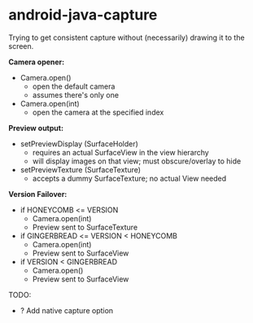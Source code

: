 android-java-capture
====================

Trying to get consistent capture without (necessarily) drawing it to the screen.

**Camera opener:**

- Camera.open()
  - open the default camera
  - assumes there's only one
- Camera.open(int)
  - open the camera at the specified index

**Preview output:**

- setPreviewDisplay (SurfaceHolder)
  - requires an actual SurfaceView in the view hierarchy
  - will display images on that view; must obscure/overlay to hide
- setPreviewTexture (SurfaceTexture)
  - accepts a dummy SurfaceTexture; no actual View needed

**Version Failover:**

 - if HONEYCOMB <= VERSION
   - Camera.open(int)
   - Preview sent to SurfaceTexture
 - if GINGERBREAD <= VERSION < HONEYCOMB
   - Camera.open(int)
   - Preview sent to SurfaceView
 - if VERSION < GINGERBREAD
   - Camera.open()
   - Preview sent to SurfaceView

TODO:

 - ? Add native capture option

